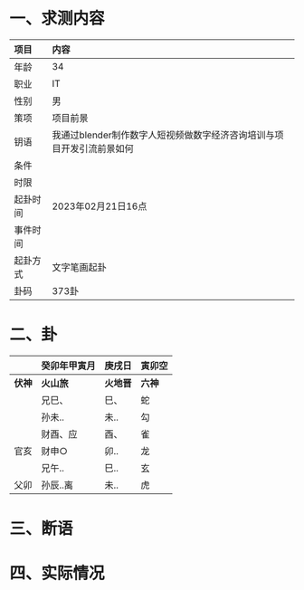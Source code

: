# 一、求测内容
|项目|内容|
|:-|:-|
|年龄|34|
|职业|IT|
|性别|男|
|策项|项目前景|
|钥语|我通过blender制作数字人短视频做数字经济咨询培训与项目开发引流前景如何|
|条件||
|时限||
|起卦时间|2023年02月21日16点|
|事件时间||
|起卦方式|文字笔画起卦|
|卦码|373卦|

# 二、卦
||癸卯年甲寅月|庚戌日|寅卯空|
|:-|:-|:-|:-|
|**伏神**|**火山旅**|**火地晋**|**六神**|
||兄巳、|巳、|蛇|
||孙未..|未..|勾|
||财酉、应|酉、|雀|
|官亥|财申○|卯..|龙|
||兄午..|巳..|玄|
|父卯|孙辰..离|未..|虎|


# 三、断语

# 四、实际情况